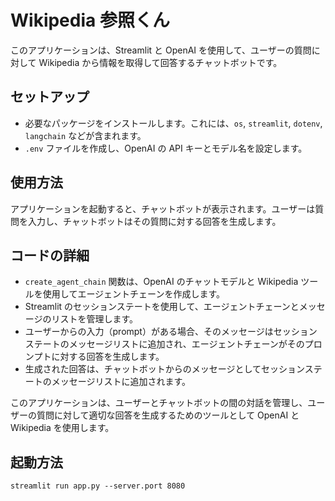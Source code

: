 # Wikipedia 参照くん

このアプリケーションは、Streamlit と OpenAI を使用して、ユーザーの質問に対して Wikipedia から情報を取得して回答するチャットボットです。

## セットアップ

- 必要なパッケージをインストールします。これには、`os`, `streamlit`, `dotenv`, `langchain` などが含まれます。
- `.env` ファイルを作成し、OpenAI の API キーとモデル名を設定します。

## 使用方法

アプリケーションを起動すると、チャットボットが表示されます。ユーザーは質問を入力し、チャットボットはその質問に対する回答を生成します。

## コードの詳細

- `create_agent_chain` 関数は、OpenAI のチャットモデルと Wikipedia ツールを使用してエージェントチェーンを作成します。
- Streamlit のセッションステートを使用して、エージェントチェーンとメッセージのリストを管理します。
- ユーザーからの入力（prompt）がある場合、そのメッセージはセッションステートのメッセージリストに追加され、エージェントチェーンがそのプロンプトに対する回答を生成します。
- 生成された回答は、チャットボットからのメッセージとしてセッションステートのメッセージリストに追加されます。

このアプリケーションは、ユーザーとチャットボットの間の対話を管理し、ユーザーの質問に対して適切な回答を生成するためのツールとして OpenAI と Wikipedia を使用します。

## 起動方法
```
streamlit run app.py --server.port 8080
```